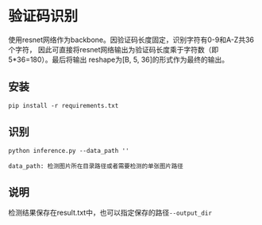 # 验证码识别

使用resnet网络作为backbone。因验证码长度固定，识别字符有0-9和A-Z共36个字符，
因此可直接将resnet网络输出为验证码长度乘于字符数（即5*36=180）。最后将输出
reshape为[B, 5, 36]的形式作为最终的输出。

## 安装
`pip install -r requirements.txt`

## 识别
`python inference.py --data_path ''`

`data_path: 检测图片所在目录路径或者需要检测的单张图片路径`

## 说明
检测结果保存在result.txt中，也可以指定保存的路径`--output_dir`
